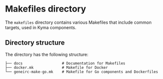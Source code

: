 # Makefiles directory

The `makefiles` directory contains various Makefiles that include common targets, 
 used in Kyma components.

## Directory structure

The directory has the following structure:

  ```
  ├── docs                  # Documentation for Makefiles        
  ├── docker.mk             # Makefile for Docker
  └── geneirc-make-go.mk    # Makefile for Go components and Dockerfiles
  ```
